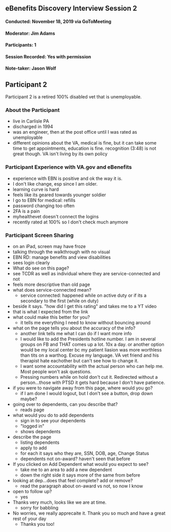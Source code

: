 ## eBenefits Discovery Interview Session 2  
#### Conducted: November 18, 2019 via GoToMeeting  
#### Moderator: Jim Adams  
#### Participants: 1  
#### Session Recorded: Yes with permission
#### Note-taker: Jason Wolf  

## Participant 2  
Participant 2 is a retired 100% disabled vet that is unemployable.

### About the Participant
- live in Carlisle PA
- discharged in 1994
- was an engineer, then at the post office until I was rated as unemployable
- different opinions about the VA, medical is fine, but it can take some time to get appointments, education is fine.  recognition (3:48) is not great though.  VA isn't living by its own policy

### Participant Experience with VA.gov and eBenefits
- experience with EBN is positive and ok the way it is.  
- I don't like change, esp since I am older.  
- learning curve is hard
- feels like its geared towards younger soldier
- I go to EBN for medical: refills
- password changing too often
- 2FA is a pain
- myhealthevet doesn't connect the logins
- recently rated at 100% so I don't check much anymore

### Participant Screen Sharing
- on an iPad,  screen may have froze  
- talking through the walkthrough with no visual  
- EBN RD: manage benefits and view disabilities  
- sees login clearly  
-  What do see on this page?  
  - see TCDR as well as individual where they are service-connected and not  
- feels more descriptive than old page   
- what does service-connected mean?  
  - service connected: happened while on active duty or if its a secondary to the first (while on duty)
- beside it says. "how did I get this rating" and takes me to a YT video
- that is what I expected from the link
- what could make this better for you?
  - it tells me everything I need to know without bouncing around
- what on the page tells you about the accuracy of the info?
  - another link tells me what I can do if I want more info
  - I would like to add the Presidents hotline number.  I am in several groups on FB and THAT comes up a lot.  10x a day.  or another option would be my local center bc my patient liasion was more worthless than tits on a warthog.  Excuse my language.  VA vet friend and his therapist hate eachother but can't see how to change it.  
  - I want some accountability with the actual person who can help me.  Most people won't ask questions.
  - Pressing numbers while on hold don't cut it.  Redirected without a person...those with PTSD it gets hard because I don't have patience.
- if you were to navigate away from this page, where would you go?
  - if I am done I would logout, but I don't see a button, drop down maybe?
- going over to dependents, can you describe that?
  - reads page
- what would you do to add dependents
  - sign in to see your dependents
  - "logged in"
  - shows dependents
- describe the page
  - listing dependents
  - apply to add
  - for each it says who they are, SSN, DOB, age, Change Status
  - dependents not on-award?  haven't seen that before
- If you clicked on Add Dependent what would you expect to see?
  - take me to an area to add a new dependent
  - down the right side it says more of the same from before
- looking at dep...does that feel complete?  add or remove?
  - read the paragraph about on-award vs not, so now I know
- open to follow up?
  - yes
- Thanks very much, looks like we are at time.
  - sorry for babbling
- No worries, we really apprecaite it.  Thank you so much and have a great rest of your day
  - Thanks you too!

